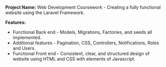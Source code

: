 **Project Name:** Web Development Coursework - Creating a fully functional website using the Laravel Framework.

**Features:**
- Functional Back end - Models, Migrations, Factories, and seeds all implemented.
- Additional features - Pagination, CSS, Controllers, Notifications, Roles and Users.
- Functional Front end - Consistent, clear, and structured design of website using HTML and CSS with elements of Javascript.
